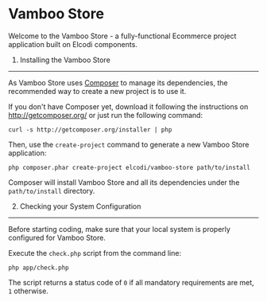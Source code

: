 # Vamboo Store

Welcome to the Vamboo Store - a fully-functional Ecommerce project
application built on Elcodi components.

1) Installing the Vamboo Store
----------------------------------

As Vamboo Store uses [Composer][2] to manage its dependencies, the recommended
way to create a new project is to use it.

If you don't have Composer yet, download it following the instructions on
http://getcomposer.org/ or just run the following command:

    curl -s http://getcomposer.org/installer | php

Then, use the `create-project` command to generate a new Vamboo Store
application:

    php composer.phar create-project elcodi/vamboo-store path/to/install

Composer will install Vamboo Store and all its dependencies under the
`path/to/install` directory.

2) Checking your System Configuration
-------------------------------------

Before starting coding, make sure that your local system is properly
configured for Vamboo Store.

Execute the `check.php` script from the command line:

    php app/check.php

The script returns a status code of `0` if all mandatory requirements are met,
`1` otherwise.

[1]:  http://symfony.com/doc/2.4/book/installation.html
[2]:  http://getcomposer.org/
